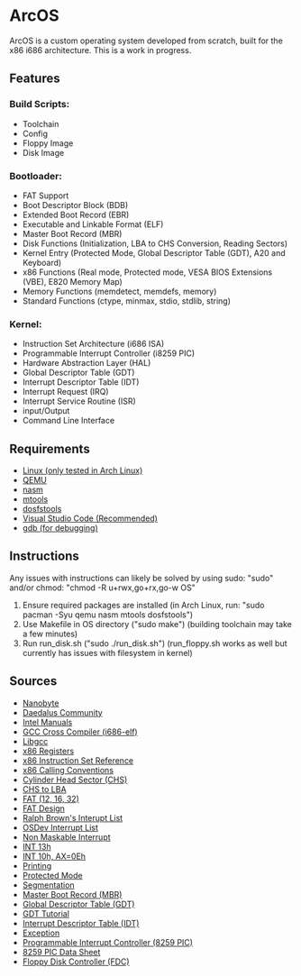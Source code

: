 # ArcOS
ArcOS is a custom operating system developed from scratch, built for the x86 i686 architecture. This is a work in progress.

## Features
### Build Scripts:
- Toolchain
- Config
- Floppy Image
- Disk Image

### Bootloader:
- FAT Support 
- Boot Descriptor Block (BDB) 
- Extended Boot Record (EBR)
- Executable and Linkable Format (ELF)
- Master Boot Record (MBR)
- Disk Functions (Initialization, LBA to CHS Conversion, Reading Sectors)
- Kernel Entry (Protected Mode, Global Descriptor Table (GDT), A20 and Keyboard)
- x86 Functions (Real mode, Protected mode, VESA BIOS Extensions (VBE), E820 Memory Map)
- Memory Functions (memdetect, memdefs, memory)
- Standard Functions (ctype, minmax, stdio, stdlib, string)

### Kernel:
- Instruction Set Architecture (i686 ISA)
- Programmable Interrupt Controller (i8259 PIC)
- Hardware Abstraction Layer (HAL)
- Global Descriptor Table (GDT)
- Interrupt Descriptor Table (IDT)
- Interrupt Request (IRQ)
- Interrupt Service Routine (ISR)
- input/Output
- Command Line Interface

## Requirements
- [Linux (only tested in Arch Linux)](https://archlinux.org/)
- [QEMU](https://www.qemu.org/)
- [nasm](https://nasm.us/)
- [mtools](https://www.gnu.org/software/mtools/)
- [dosfstools](https://github.com/dosfstools/dosfstools)
- [Visual Studio Code (Recommended)](https://code.visualstudio.com/)
- [gdb (for debugging)](https://sourceware.org/gdb/)

## Instructions
Any issues with instructions can likely be solved by using sudo: "sudo" and/or chmod: "chmod -R u+rwx,go+rx,go-w OS"
1. Ensure required packages are installed (in Arch Linux, run: "sudo pacman -Syu qemu nasm mtools dosfstools")
2. Use Makefile in OS directory ("sudo make") (building toolchain may take a few minutes)
3. Run run_disk.sh ("sudo ./run_disk.sh") (run_floppy.sh works as well but currently has issues with filesystem in kernel)

## Sources
- [Nanobyte](https://www.youtube.com/@nanobyte-dev)
- [Daedalus Community](https://www.youtube.com/@DaedalusCommunity)
- [Intel Manuals](https://www.intel.com/content/www/us/en/developer/articles/technical/intel-sdm.html#combined)
- [GCC Cross Compiler (i686-elf)](https://wiki.osdev.org/GCC_Cross-Compiler)
- [Libgcc](https://gcc.gnu.org/onlinedocs/gccint/Libgcc.html)
- [x86 Registers](https://commons.wikimedia.org/wiki/File:Table_of_x86_Registers_svg.svg)
- [x86 Instruction Set Reference](https://c9x.me/x86/)
- [x86 Calling Conventions](https://en.wikipedia.org/wiki/X86_calling_conventions)
- [Cylinder Head Sector (CHS)](https://en.wikipedia.org/wiki/Cylinder-head-sector)
- [CHS to LBA](https://en.wikipedia.org/wiki/Logical_block_addressing#CHS_conversion)
- [FAT (12, 16, 32)](https://wiki.osdev.org/FAT)
- [FAT Design](https://en.wikipedia.org/wiki/Design_of_the_FAT_file_system)
- [Ralph Brown's Interupt List](https://www.ctyme.com/rbrown.htm)
- [OSDev Interrupt List](https://wiki.osdev.org/Interrupts)
- [Non Maskable Interrupt](https://wiki.osdev.org/Non_Maskable_Interrupt)
- [INT 13h](https://www.stanislavs.org/helppc/int_13.html)
- [INT 10h, AX=0Eh](http://www.ctyme.com/intr/rb-0106.htm)
- [Printing](https://wiki.osdev.org/Printing_To_Screen)
- [Protected Mode](https://wiki.osdev.org/Protected_Mode)
- [Segmentation](https://wiki.osdev.org/Segmentation)
- [Master Boot Record (MBR)](https://wiki.osdev.org/MBR_(x86))
- [Global Descriptor Table (GDT)](https://wiki.osdev.org/GDT)
- [GDT Tutorial](https://wiki.osdev.org/GDT_Tutorial)
- [Interrupt Descriptor Table (IDT)](https://wiki.osdev.org/IDT)
- [Exception](https://wiki.osdev.org/Exceptions)
- [Programmable Interrupt Controller (8259 PIC)](https://wiki.osdev.org/8259_PIC)
- [8259 PIC Data Sheet](https://pdos.csail.mit.edu/6.828/2005/readings/hardware/8259A.pdf)
- [Floppy Disk Controller (FDC)](https://wiki.osdev.org/Floppy_Disk_Controller)